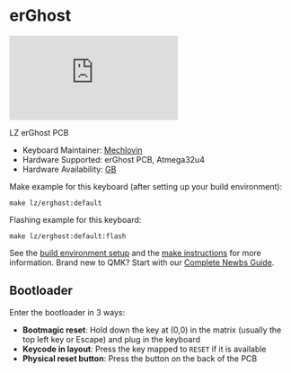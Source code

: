 # erGhost

![erGhost](https://geekhack.org/index.php?topic=115100.0)

LZ erGhost PCB

* Keyboard Maintainer: [Mechlovin](https://github.com/mechlovin)
* Hardware Supported: erGhost PCB, Atmega32u4
* Hardware Availability: [GB](https://geekhack.org/index.php?topic=115100.0)

Make example for this keyboard (after setting up your build environment):

    make lz/erghost:default

Flashing example for this keyboard:

    make lz/erghost:default:flash

See the [build environment setup](https://docs.qmk.fm/#/getting_started_build_tools) and the [make instructions](https://docs.qmk.fm/#/getting_started_make_guide) for more information. Brand new to QMK? Start with our [Complete Newbs Guide](https://docs.qmk.fm/#/newbs).

## Bootloader

Enter the bootloader in 3 ways:

* **Bootmagic reset**: Hold down the key at (0,0) in the matrix (usually the top left key or Escape) and plug in the keyboard
* **Keycode in layout**: Press the key mapped to `RESET` if it is available
* **Physical reset button**: Press the button on the back of the PCB